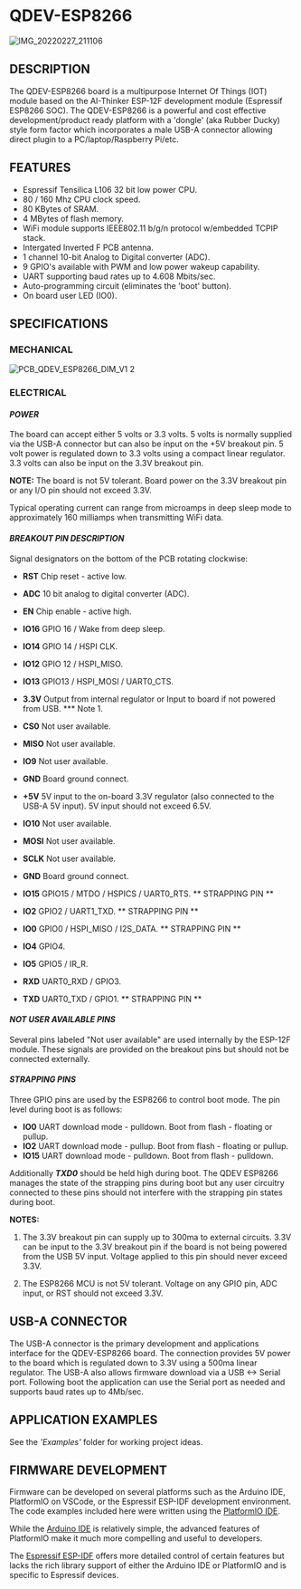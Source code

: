 # QDEV-ESP8266
![IMG_20220227_211106](https://user-images.githubusercontent.com/99380815/155886137-8354b025-064f-463b-b2ff-134bc2cd164e.jpg)


## DESCRIPTION
The QDEV-ESP8266 board is a multipurpose Internet Of Things (IOT) module based on the AI-Thinker ESP-12F development module (Espressif ESP8266 SOC). 
The QDEV-ESP8266 is a powerful and cost effective development/product ready platform with a 'dongle' (aka Rubber Ducky) style form factor which incorporates a male USB-A connector allowing direct plugin to a PC/laptop/Raspberry Pi/etc.

## FEATURES
- Espressif Tensilica L106 32 bit low power CPU.
- 80 / 160 Mhz CPU clock speed.
- 80 KBytes of SRAM.
- 4 MBytes of flash memory.
- WiFi module supports IEEE802.11 b/g/n protocol w/embedded TCPIP stack.
- Intergated Inverted F PCB antenna.
- 1 channel 10-bit Analog to Digital converter (ADC).
- 9 GPIO's available with PWM and low power wakeup capability.
- UART supporting baud rates up to 4.608 Mbits/sec.
- Auto-programming circuit (eliminates the 'boot' button).
- On board user LED (IO0).

## SPECIFICATIONS
### MECHANICAL
![PCB_QDEV_ESP8266_DIM_V1 2](https://user-images.githubusercontent.com/99380815/154401655-a657988f-43b5-4292-a79f-05efef374700.png)

### ELECTRICAL
#### *POWER*
The board can accept either 5 volts or 3.3 volts. 5 volts is normally supplied via the USB-A connector but can also be input on the +5V breakout pin.
5 volt power is regulated down to 3.3 volts using a compact linear regulator. 3.3 volts can also be input on the 3.3V breakout pin.

**NOTE:** The board is not 5V tolerant. Board power on the 3.3V breakout pin or any I/O pin should not exceed 3.3V.

Typical operating current can range from microamps in deep sleep mode to approximately 160 milliamps when transmitting WiFi data. 

#### *BREAKOUT PIN DESCRIPTION*
Signal designators on the bottom of the PCB rotating clockwise:
- **RST** Chip reset - active low.
- **ADC** 10 bit analog to digital converter (ADC).
- **EN** Chip enable - active high.
- **IO16** GPIO 16 / Wake from deep sleep.
- **IO14** GPIO 14 / HSPI CLK.
- **IO12** GPIO 12 / HSPI_MISO.
- **IO13** GPIO13 / HSPI_MOSI / UART0_CTS.
- **3.3V** Output from internal regulator or Input to board if not powered from USB. *** Note 1.
- **CS0** Not user available.
- **MISO** Not user available.
- **IO9** Not user available.
- **GND** Board ground connect.

- **+5V** 5V input to the on-board 3.3V regulator (also connected to the USB-A 5V input). 5V input should not exceed 6.5V.
- **IO10** Not user available.
- **MOSI** Not user available.
- **SCLK** Not user available.
- **GND** Board ground connect.
- **IO15** GPIO15 / MTDO / HSPICS / UART0_RTS. ** STRAPPING PIN **
- **IO2** GPIO2 / UART1_TXD. ** STRAPPING PIN **
- **IO0** GPIO0 / HSPI_MISO / I2S_DATA. ** STRAPPING PIN **
- **IO4** GPIO4.
- **IO5** GPIO5 / IR_R.
- **RXD** UART0_RXD / GPIO3.
- **TXD** UART0_TXD / GPIO1. ** STRAPPING PIN **

#### *NOT USER AVAILABLE PINS*
Several pins labeled "Not user available" are used internally by the ESP-12F module. These signals are provided on the breakout pins but should not be connected externally.

#### *STRAPPING PINS*
Three GPIO pins are used by the ESP8266 to control boot mode. The pin level during boot is as follows:
- **IO0** UART download mode - pulldown. Boot from flash - floating or pullup. 
- **IO2** UART download mode - pullup. Boot from flash - floating or pullup.
- **IO15** UART download mode - pulldown. Boot from flash - pulldown.

Additionally ***TXD0*** should be held high during boot.
The QDEV ESP8266 manages the state of the strapping pins during boot but any user circuitry connected to these pins should not interfere with the strapping pin states during boot. 

**NOTES:**
1) The 3.3V breakout pin can supply up to 300ma to external circuits. 3.3V can be input to the 3.3V breakout pin if the board is not being powered from the USB 5V input. Voltage applied to this pin should never exceed 3.3V.

2) The ESP8266 MCU is not 5V tolerant. Voltage on any GPIO pin, ADC input, or RST should not exceed 3.3V.

## USB-A CONNECTOR
The USB-A connector is the primary development and applications interface for the QDEV-ESP8266 board. 
The connection provides 5V power to the board which is regulated down to 3.3V using a 500ma linear regulator.
The USB-A also allows firmware download via a USB <-> Serial port.
Following boot the application can use the Serial port as needed and supports baud rates up to 4Mb/sec.

## APPLICATION EXAMPLES
See the *'Examples'* folder for working project ideas.

## FIRMWARE DEVELOPMENT
Firmware can be developed on several platforms such as the Arduino IDE, PlatformIO on VSCode, or the Espressif ESP-IDF development environment. 
The code examples included here were written using the [PlatformIO IDE](https://platformio.org/install/ide?install=vscode).

While the [Arduino IDE](https://www.arduino.cc/en/software) is relatively simple, the advanced features of PlatformIO make it much more compelling and useful to developers. 

The [Espressif ESP-IDF](https://idf.espressif.com/) offers more detailed control of certain features but lacks the rich library support of either the Arduino IDE or PlatformIO and is specific to Espressif devices.


